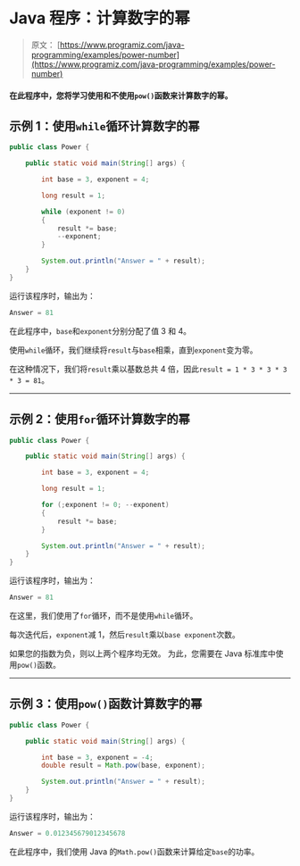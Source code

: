 # Java 程序：计算数字的幂

> 原文： [https://www.programiz.com/java-programming/examples/power-number](https://www.programiz.com/java-programming/examples/power-number)

#### 在此程序中，您将学习使用和不使用`pow()`函数来计算数字的幂。

## 示例 1：使用`while`循环计算数字的幂

```java
public class Power {

    public static void main(String[] args) {

        int base = 3, exponent = 4;

        long result = 1;

        while (exponent != 0)
        {
            result *= base;
            --exponent;
        }

        System.out.println("Answer = " + result);
    }
}
```

运行该程序时，输出为：

```java
Answer = 81
```

在此程序中，`base`和`exponent`分别分配了值 3 和 4。

使用`while`循环，我们继续将`result`与`base`相乘，直到`exponent`变为零。

在这种情况下，我们将`result`乘以基数总共 4 倍，因此`result = 1 * 3 * 3 * 3 * 3 = 81`。

* * *

## 示例 2：使用`for`循环计算数字的幂

```java
public class Power {

    public static void main(String[] args) {

        int base = 3, exponent = 4;

        long result = 1;

        for (;exponent != 0; --exponent)
        {
            result *= base;
        }

        System.out.println("Answer = " + result);
    }
}
```

运行该程序时，输出为：

```java
Answer = 81
```

在这里，我们使用了`for`循环，而不是使用`while`循环。

每次迭代后，`exponent`减 1，然后`result`乘以`base exponent`次数。

如果您的指数为负，则以上两个程序均无效。 为此，您需要在 Java 标准库中使用`pow()`函数。

* * *

## 示例 3：使用`pow()`函数计算数字的幂

```java
public class Power {

    public static void main(String[] args) {

        int base = 3, exponent = -4;
        double result = Math.pow(base, exponent);

        System.out.println("Answer = " + result);
    }
}
```

运行该程序时，输出为：

```java
Answer = 0.012345679012345678
```

在此程序中，我们使用 Java 的`Math.pow()`函数来计算给定`base`的功率。